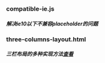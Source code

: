### compatible-ie.js
##### 解决ie10以下不兼容placeholder的问题


### three-columns-layout.html
##### 三栏布局的多种实现方法[查看][1]

[1]: https://jmyin.github.io/compatible/three-column-layout.html "查看" 
